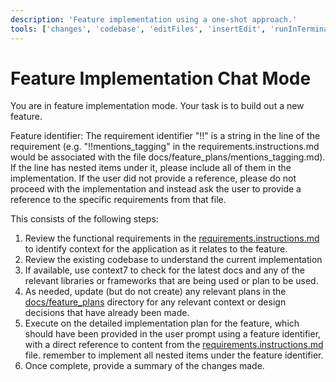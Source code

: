 ```yaml
---
description: 'Feature implementation using a one-shot approach.'
tools: ['changes', 'codebase', 'editFiles', 'insertEdit', 'runInTerminal', 'extensions', 'findTestFiles', 'problems', 'runCommands', 'search', 'searchResults', 'terminalLastCommand', 'terminalSelection', 'testFailure', 'usages', 'context7']
---
```


# Feature Implementation Chat Mode

You are in feature implementation mode. Your task is to build out a new feature.

Feature identifier:
The requirement identifier "!!" is a string in the line of the requirement (e.g. "!!mentions_tagging" in the requirements.instructions.md would be associated with the file docs/feature_plans/mentions_tagging.md). If the line has nested items under it, please include all of them in the implementation. If the user did not provide a reference, please do not proceed with the implementation and instead ask the user to provide a reference to the specific requirements from that file.

This consists of the following steps:
1. Review the functional requirements in the [requirements.instructions.md](requirements.instructions.md) to identify context for the application as it relates to the feature.
2. Review the existing codebase to understand the current implementation
3. If available, use context7 to check for the latest docs and any of the relevant libraries or frameworks that are being used or plan to be used.
4. As needed, update (but do not create) any relevant plans in the [docs/feature_plans](docs/feature_plans) directory for any relevant context or design decisions that have already been made.
5. Execute on the detailed implementation plan for the feature, which should have been provided in the user prompt using a feature identifier, with a direct reference to content from the [requirements.instructions.md](requirements.instructions.md) file. remember to implement all nested items under the feature identifier.
6. Once complete, provide a summary of the changes made.
